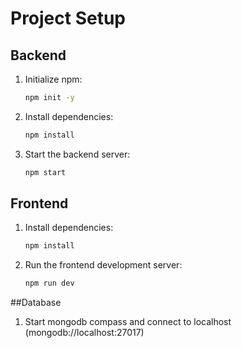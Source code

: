 # Project Setup

## Backend

1. Initialize npm:
    ```bash
    npm init -y
    ```

2. Install dependencies:
    ```bash
    npm install
    ```

3. Start the backend server:
    ```bash
    npm start
    ```

## Frontend

1. Install dependencies:
    ```bash
    npm install
    ```

2. Run the frontend development server:
    ```bash
    npm run dev
    ```

##Database
1. Start mongodb compass and connect to localhost (mongodb://localhost:27017) 

